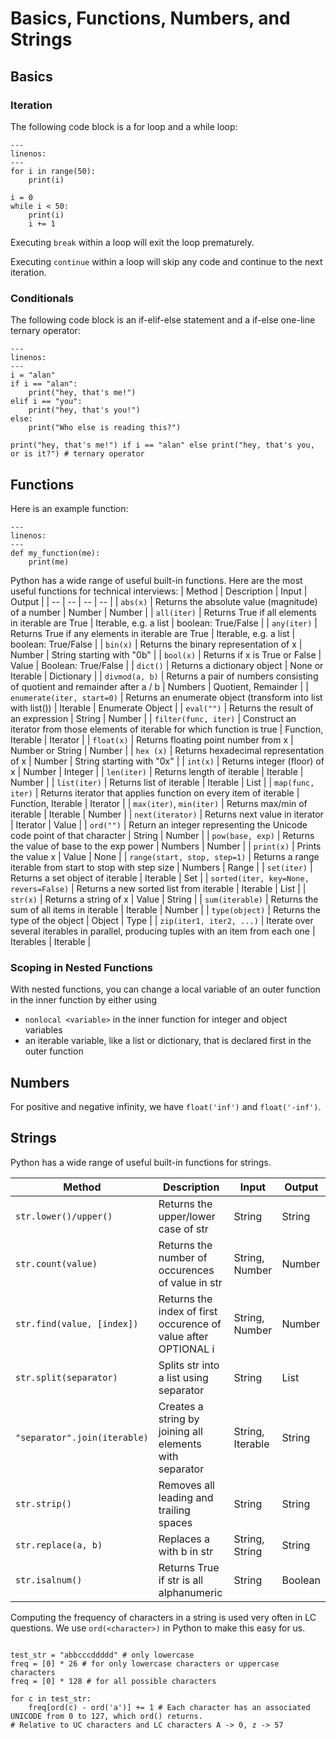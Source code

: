 # Basics, Functions, Numbers, and Strings

## Basics
### Iteration
The following code block is a for loop and a while loop:

```{code-block} python
---
linenos:
---
for i in range(50):
    print(i)

i = 0
while i < 50:
    print(i)
    i += 1
```

Executing `break` within a loop will exit the loop prematurely. 

Executing `continue` within a loop will skip any code and continue to the next iteration.  

### Conditionals
The following code block is an if-elif-else statement and a if-else one-line ternary operator:

```{code-block} python
---
linenos:
---
i = "alan"
if i == "alan":
    print("hey, that's me!")
elif i == "you":
    print("hey, that's you!")
else:
    print("Who else is reading this?")

print("hey, that's me!") if i == "alan" else print("hey, that's you, or is it?") # ternary operator
```

## Functions
Here is an example function: 
```{code-block} python
---
linenos:
---
def my_function(me):
    print(me)
```

Python has a wide range of useful built-in functions. Here are the most useful functions for technical interviews:
| Method | Description | Input | Output |
| -- | -- | -- | -- |
| `abs(x)` | Returns the absolute value (magnitude) of a number | Number | Number |
| `all(iter)` | Returns True if all elements in iterable are True | Iterable, e.g. a list | boolean: True/False |
| `any(iter)` | Returns True if any elements in iterable are True | Iterable, e.g. a list | boolean: True/False |
| `bin(x)` | Returns the binary representation of x | Number | String starting with "0b" |
| `bool(x)` | Returns if x is True or False | Value | Boolean: True/False |
| `dict()` | Returns a dictionary object | None or Iterable | Dictionary |
| `divmod(a, b)` | Returns a pair of numbers consisting of quotient and remainder after a / b | Numbers | Quotient, Remainder |
| `enumerate(iter, start=0)` | Returns an enumerate object (transform into list with list()) | Iterable | Enumerate Object |
| `eval("")` | Returns the result of an expression | String | Number |
| `filter(func, iter)` | Construct an iterator from those elements of iterable for which function is true | Function, Iterable | Iterator |
| `float(x)` | Returns floating point number from x | Number or String | Number |
| `hex (x)` | Returns hexadecimal representation of x | Number | String starting with "0x" |
| `int(x)` | Returns integer (floor) of x | Number | Integer |
| `len(iter)` | Returns length of iterable | Iterable | Number |
| `list(iter)` | Returns list of iterable | Iterable | List |
| `map(func, iter)` | Returns iterator that applies function on every item of iterable | Function, Iterable | Iterator |
| `max(iter)`, `min(iter)` | Returns max/min of iterable | Iterable | Number |
| `next(iterator)` | Returns next value in iterator | Iterator | Value |
| `ord("")` | Return an integer representing the Unicode code point of that character | String | Number |
| `pow(base, exp)` | Returns the value of base to the exp power | Numbers | Number |
| `print(x)` | Prints the value x | Value | None |
| `range(start, stop, step=1)` | Returns a range iterable from start to stop with step size | Numbers | Range |
| `set(iter)` | Returns a set object of iterable | Iterable | Set |
| `sorted(iter, key=None, revers=False)` | Returns a new sorted list from iterable | Iterable | List |
| `str(x)` | Returns a string of x | Value | String |
| `sum(iterable)` | Returns the sum of all items in iterable | Iterable | Number |
| `type(object)` | Returns the type of the object | Object | Type |
| `zip(iter1, iter2, ...)` | Iterate over several iterables in parallel, producing tuples with an item from each one | Iterables | Iterable |

### Scoping in Nested Functions
With nested functions, you can change a local variable of an outer function in the inner function by either using
- `nonlocal <variable>` in the inner function for integer and object variables
- an iterable variable, like a list or dictionary, that is declared first in the outer function

## Numbers
For positive and negative infinity, we have `float('inf')` and `float('-inf')`. 

## Strings
Python has a wide range of useful built-in functions for strings. 

| Method | Description | Input | Output |
| -- | -- | -- | -- |
| `str.lower()/upper()` | Returns the upper/lower case of str | String | String |
| `str.count(value)` | Returns the number of occurences of value in str | String, Number | Number |
| `str.find(value, [index])` | Returns the index of first occurence of value after OPTIONAL i| String, Number | Number |
| `str.split(separator)` | Splits str into a list using separator | String | List |
| `"separator".join(iterable)` | Creates a string by joining all elements with separator | String, Iterable | String |
| `str.strip()`| Removes all leading and trailing spaces | String | String |
| `str.replace(a, b)`| Replaces a with b in str | String, String | String |
| `str.isalnum()`| Returns True if str is all alphanumeric | String | Boolean |

Computing the frequency of characters in a string is used very often in LC questions. We use `ord(<character>)` in Python to make this easy for us. 
```{code-block} python

test_str = "abbcccddddd" # only lowercase
freq = [0] * 26 # for only lowercase characters or uppercase characters
freq = [0] * 128 # for all possible characters

for c in test_str:
    freq[ord(c) - ord('a')] += 1 # Each character has an associated UNICODE from 0 to 127, which ord() returns. 
# Relative to UC characters and LC characters A -> 0, z -> 57
```

